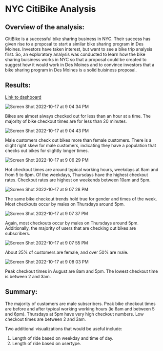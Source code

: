 # NYC CitiBike Analysis

## Overview of the analysis: 

CitiBike is a successful bike sharing business in NYC. Their success has given rise to a proposal to start a similar bike sharing program in Des Moines. Investors have taken interest, but want to see a bike trip analysis first. So, an exploratory analysis was conducted to learn how the bike sharing buisiness works in NYC so that a proposal could be created to suggest how it would work in Des Moines and to convince investors that a bike sharing program in Des Moines is a solid buisiness proposal. 

## Results: 

[Link to dashboard](https://public.tableau.com/app/profile/alexi7442/viz/NYCCitiBikeAnalysis_16660629907300/ChallengeStory?publish=yes "Link to dashboard")

![Screen Shot 2022-10-17 at 9 04 34 PM](https://user-images.githubusercontent.com/106785377/196326491-c5c78ff2-b183-4b8f-85a8-0cd1c75d7a6d.png)

Bikes are almost always checked out for less than an hour at a time. The majority of bike checkout times are for less than 20 minutes.

![Screen Shot 2022-10-17 at 9 04 43 PM](https://user-images.githubusercontent.com/106785377/196326500-7a0d9d3d-15b8-49f0-ae3e-7df765299e24.png)

Male customers check out bikes more than female customers. There is a slight right skew for male customers, indicating they have a population that checks out bikes for slightly longer times.

![Screen Shot 2022-10-17 at 9 06 29 PM](https://user-images.githubusercontent.com/106785377/196326514-b9b689f1-d80d-4968-9c42-f181d0d11790.png)

Hot checkout times are around typical working hours, weekdays at 8am and from 5 to 6pm. Of the weekdays, Thursdays have the highest checkout rates. Checkout rates are highest on weekends between 10am and 5pm.

![Screen Shot 2022-10-17 at 9 07 28 PM](https://user-images.githubusercontent.com/106785377/196326523-acbc7df2-67c2-444a-b2ef-63065aa5e0cf.png)

The same bike checkout trends hold true for gender and times of the week. Most checkouts occur by males on Thursdays around 5pm.

![Screen Shot 2022-10-17 at 9 07 37 PM](https://user-images.githubusercontent.com/106785377/196326529-4e7a57ea-fa21-4468-a8c5-6a3299689969.png)

Again, most checkouts occur by males on Thursdays around 5pm. Additionally, the majority of users that are checking out bikes are subscribers.

![Screen Shot 2022-10-17 at 9 07 55 PM](https://user-images.githubusercontent.com/106785377/196326535-2b71bbe5-251f-4afe-84fc-2177b822c936.png)

About 25% of customers are female, and over 50% are male.

![Screen Shot 2022-10-17 at 9 08 03 PM](https://user-images.githubusercontent.com/106785377/196326542-4afed140-0510-4581-840f-d7a657ecaf2f.png)

Peak checkout times in August are 8am and 5pm. The lowest checkout time is between 2 and 3am.

## Summary: 

The majority of customers are male subscribers. Peak bike checkout times are before and after typical working working hours (ie 8am and between 5 and 6pm). Thursdays at 5pm have very high checkout numbers. Low checkout times are between 2 and 3am.

Two additional visualizations that would be useful include:
1. Length of ride based on weekday and time of day.
2. Length of ride based on usertype.
